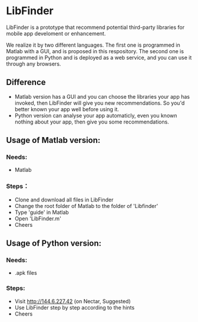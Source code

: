 # LibFinder
LibFinder is a prototype that recommend potential third-party libraries for mobile app develoment or enhancement.

We realize it by two different languages. The first one is programmed in Matlab with a GUI, and is proposed in this respository. The second one is programmed in Python and is deployed as a web service, and you can use it through any browsers.
## Difference
* Matlab version has a GUI and you can choose the libraries your app has invoked, then LibFinder will give you new recommendations. So you'd better known your app well before using it.
* Python version can analyse your app automaticly, even you known nothing about your app, then give you some recommendations.

## Usage of Matlab version:
### Needs:
* Matlab
### Steps：
* Clone and download all files in LibFinder
* Change the root folder of Matlab to the folder of 'Libfinder'
* Type 'guide' in Matlab
* Open 'LibFinder.m'
* Cheers

## Usage of Python version:
### Needs:
* .apk files
### Steps:
* Visit http://144.6.227.42 (on Nectar, Suggested) 
* Use LibFinder step by step according to the hints 
* Cheers
